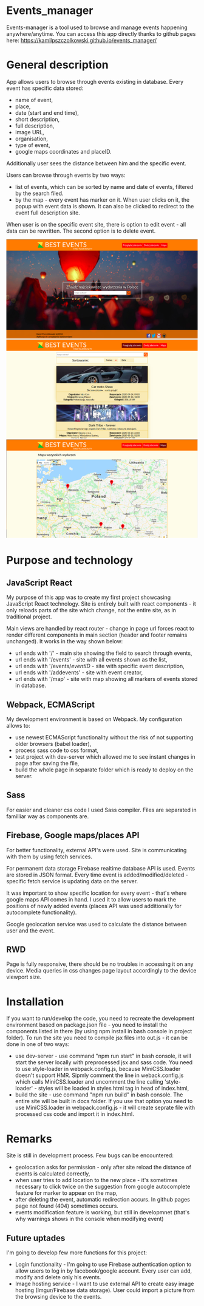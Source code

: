 # Events_manager
Events-manager is a tool used to browse and manage events happening anywhere/anytime. You can access this app directly
thanks to github pages here: https://kamilpszczolkowski.github.io/events_manager/

# General description

App allows users to browse through events existing in database. Every event has specific data stored:
*   name of event,
*   place,
*   date (start and end time),
*   short description,
*   full description,
*   image URL,
*   organisation,
*   type of event,
*   google maps coordinates and placeID.

Additionally user sees the distance between him and the specific event.

Users can browse through events by two ways:
*   list of events, which can be sorted by name and date of events, filtered by the search filed.
*   by the map - every event has marker on it. When user clicks on it, the popup with event data is shown. It can also be
clicked to redirect to the event full description site.

When user is on the specific event site, there is option to edit event - all data can be rewritten. The second option is
to delete event.

![](images/page3.png)
![](images/page1.png)
![](images/page2.png)

# Purpose and technology

## JavaScript React

My purpose of this app was to create my first project showcasing JavaScript React technology. Site is entirely built with
react components - it only reloads parts of the site which change, not the entire site, as in traditional project.

Main views are handled by react router - change in page url forces react to render different components in main section
(header and footer remains unchanged). It works in the way shown below:
*   url ends with '/' - main site showing the field to search through events,
*   url ends with '/events' - site with all events shown as the list,
*   url ends with '/events/*eventID* - site with specific event description,
*   url ends with '/addevents' - site with event creator,
*   url ends with '/map' - site with map showing all markers of events stored in database.

## Webpack, ECMAScript

My development environment is based on Webpack. My configuration allows to:
*   use newest ECMAScript functionality without the risk of not supporting older browsers (babel loader),
*   process sass code to css format,
*   test project with dev-server which allowed me to see instant changes in page after saving the file,
*   build the whole page in separate folder which is ready to deploy on the server.

## Sass

For easier and cleaner css code I used Sass compiler. Files are separated in familliar way as components are.

## Firebase, Google maps/places API

For better functionality, external API's were used. Site is communicating with them by using fetch services.

For permanent data storage Firebase realtime database API is used. Events are stored in JSON format.
Every time event is added/modified/deleted - specific fetch service is updating data on the server.

It was important to show specific location for every event - that's where google maps API comes in hand. 
I used it to allow users to mark the positions of newly added events (places API was used additionally for autocomplete
functionality). 

Google geolocation service was used to calculate the distance between user and the event.

## RWD

Page is fully responsive, there should be no troubles in accessing it on any device. Media queries in css changes
page layout accordingly to the device viewport size. 

 # Installation
 
If you want to run/develop the code, you need to recreate the development environment based on package.json file - you 
need to install the components listed in there (by using npm install in bash console in project folder). To run the site
you need to compile jsx files into out.js - it can be done in one of two ways:

*   use dev-server - use command "npm run start" in bash console, it will start the server locally with preprocessed jsx and
sass code. You need to use style-loader in webpack.config.js, because MiniCSS.loader doesn't support HMR. Sipmly comment
the line in weback.config.js which calls MiniCSS.loader and uncomment the line calling 'style-loader' - styles will be loaded
in styles html tag in head of index.html,
*   build the site - use command "npm run build" in bash console. The entire site will be built in docs folder. If you use
that option you need to use MiniCSS.loader in webpack.config.js - it will create seprate file with processed css code and
import it in index.html.
 
 
 # Remarks
 
 Site is still in development process. Few bugs can be encountered:
 *  geolocation asks for permission - only after site reload the distance of events is calculated correctly,
 *  when user tries to add location to the new place - it's sometimes necessary to click twice on the suggestion from
 google autocomplete feature for marker to appear on the map,
 *  after deleting the event, automatic redirection accurs. In github pages page not found (404) sometimes occurs.
 *  events modification feature is working, but still in developmnet (that's why warnings shows in the console when modifying event)
 ## Future uptades
 
 I'm going to develop few more functions for this project:
 *  Login functionality - I'm going to use Firebase authentication option to allow users to log in by facebook/google account.
 Every user can add, modify and delete only his events.
 *  Image hosting service - I want to use external API to create easy image hosting (Imgur/Firebase data storage). User 
 could import a picture from the browsing device to the events.